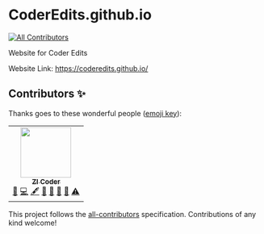 # CoderEdits.github.io
<!-- ALL-CONTRIBUTORS-BADGE:START - Do not remove or modify this section -->
[![All Contributors](https://img.shields.io/badge/all_contributors-1-orange.svg?style=flat-square)](#contributors-)
<!-- ALL-CONTRIBUTORS-BADGE:END -->
Website for Coder Edits


Website Link: https://coderedits.github.io/


## Contributors ✨

Thanks goes to these wonderful people ([emoji key](https://allcontributors.org/docs/en/emoji-key)):

<!-- ALL-CONTRIBUTORS-LIST:START - Do not remove or modify this section -->
<!-- prettier-ignore-start -->
<!-- markdownlint-disable -->
<table>
  <tr>
    <td align="center"><a href="https://zi-youtuber.github.io/My-Website-1/"><img src="https://avatars.githubusercontent.com/u/82158378?v=4?s=100" width="100px;" alt=""/><br /><sub><b>ZI Coder</b></sub></a><br /><a href="https://github.com/CoderEdits/CoderEdits.github.io/issues?q=author%3AZI-Youtuber" title="Bug reports">🐛</a> <a href="https://github.com/CoderEdits/CoderEdits.github.io/commits?author=ZI-Youtuber" title="Code">💻</a> <a href="#content-ZI-Youtuber" title="Content">🖋</a> <a href="https://github.com/CoderEdits/CoderEdits.github.io/commits?author=ZI-Youtuber" title="Documentation">📖</a> <a href="#design-ZI-Youtuber" title="Design">🎨</a> <a href="#ideas-ZI-Youtuber" title="Ideas, Planning, & Feedback">🤔</a> <a href="#projectManagement-ZI-Youtuber" title="Project Management">📆</a> <a href="https://github.com/CoderEdits/CoderEdits.github.io/commits?author=ZI-Youtuber" title="Tests">⚠️</a></td>
  </tr>
</table>

<!-- markdownlint-restore -->
<!-- prettier-ignore-end -->

<!-- ALL-CONTRIBUTORS-LIST:END -->

This project follows the [all-contributors](https://github.com/all-contributors/all-contributors) specification. Contributions of any kind welcome!
